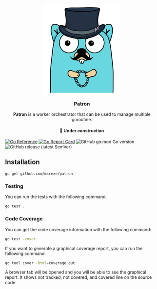 <div align="center">
		<img  src="patron.png">
    <h3> 
        <strong>Patron</strong>
    </h3>
    <p>
        <strong>Patron</strong> is a worker orchestrator that can be used to manage multiple goroutine.
    </p>
    <h4>
        <p>🚧 <strong>Under construction</strong></p>
    </h4>
</div>

[![Go Reference](https://pkg.go.dev/badge/github.com/msrexe/patron.svg)](https://pkg.go.dev/github.com/msrexe/patron) [![Go Report Card](https://goreportcard.com/badge/github.com/msrexe/patron)](https://goreportcard.com/report/github.com/msrexe/patron) ![GitHub go.mod Go version](https://img.shields.io/github/go-mod/go-version/msrexe/patron) ![GitHub release (latest SemVer)](https://img.shields.io/github/v/release/msrexe/patron)

## Installation
```bash
go get github.com/msrexe/patron
```

### Testing

You can run the tests with the following command.

```bash
go test .
```

### Code Coverage

You can get the code coverage information with the following command:

```bash
go test -cover
```

If you want to generate a graphical coverage report, you can run the following command:

```bash
go tool cover -html=coverage.out
```

A browser tab will be opened and you will be able to see the graphical report. It shows not tracked, not covered, and covered line on the source code. 
